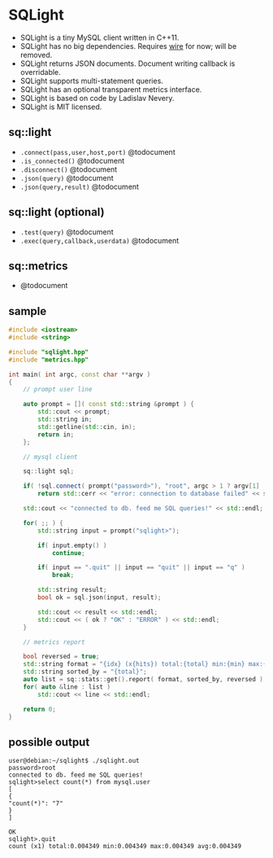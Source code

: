 SQLight
=======

- SQLight is a tiny MySQL client written in C++11.
- SQLight has no big dependencies. Requires [wire](https://github.com/r-lyeh/wire) for now; will be removed.
- SQLight returns JSON documents. Document writing callback is overridable.
- SQLight supports multi-statement queries.
- SQLight has an optional transparent metrics interface.
- SQLight is based on code by Ladislav Nevery.
- SQLight is MIT licensed.

sq::light
---------
- `.connect(pass,user,host,port)` @todocument
- `.is_connected()` @todocument
- `.disconnect()` @todocument
- `.json(query)` @todocument
- `.json(query,result)` @todocument

sq::light (optional)
--------------------
- `.test(query)` @todocument
- `.exec(query,callback,userdata)` @todocument

sq::metrics
-----------
- @todocument

sample
------
```c++
#include <iostream>
#include <string>

#include "sqlight.hpp"
#include "metrics.hpp"

int main( int argc, const char **argv )
{
    // prompt user line

    auto prompt = []( const std::string &prompt ) {
        std::cout << prompt;
        std::string in;
        std::getline(std::cin, in);
        return in;
    };

    // mysql client

    sq::light sql;

    if( !sql.connect( prompt("password>"), "root", argc > 1 ? argv[1] : "locahost", "3306" ) )
        return std::cerr << "error: connection to database failed" << std::endl, -1;

    std::cout << "connected to db. feed me SQL queries!" << std::endl;

    for( ;; ) {
        std::string input = prompt("sqlight>");

        if( input.empty() )
            continue;

        if( input == ".quit" || input == "quit" || input == "q" )
            break;

        std::string result;
        bool ok = sql.json(input, result);

        std::cout << result << std::endl;
        std::cout << ( ok ? "OK" : "ERROR" ) << std::endl;
    }

    // metrics report

    bool reversed = true;
    std::string format = "{idx} (x{hits}) total:{total} min:{min} max:{max} avg:{avg}";
    std::string sorted_by = "{total}";
    auto list = sq::stats::get().report( format, sorted_by, reversed );
    for( auto &line : list )
        std::cout << line << std::endl;

    return 0;
}
```

possible output
---------------
```
user@debian:~/sqlight$ ./sqlight.out
password>root
connected to db. feed me SQL queries!
sqlight>select count(*) from mysql.user
[
{
"count(*)": "7"
}
]

OK
sqlight>.quit
count (x1) total:0.004349 min:0.004349 max:0.004349 avg:0.004349
```
